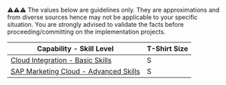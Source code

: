 :warning::warning::warning:  The values below are guidelines only. They are approximations and from diverse sources hence may not be applicable to your specific situation. You are strongly advised to validate the facts before proceeding/committing on the implementation projects.

Capability - Skill Level | T-Shirt Size
--- | ---
[Cloud Integration - Basic Skills](../Application_Skill_Level_Definition.md#cloud-integration----basic-skills) | S
[SAP Marketing Cloud - Advanced Skills](../Application_Skill_Level_Definition.md#sap-marketing-cloud---advanced-skills) | S
